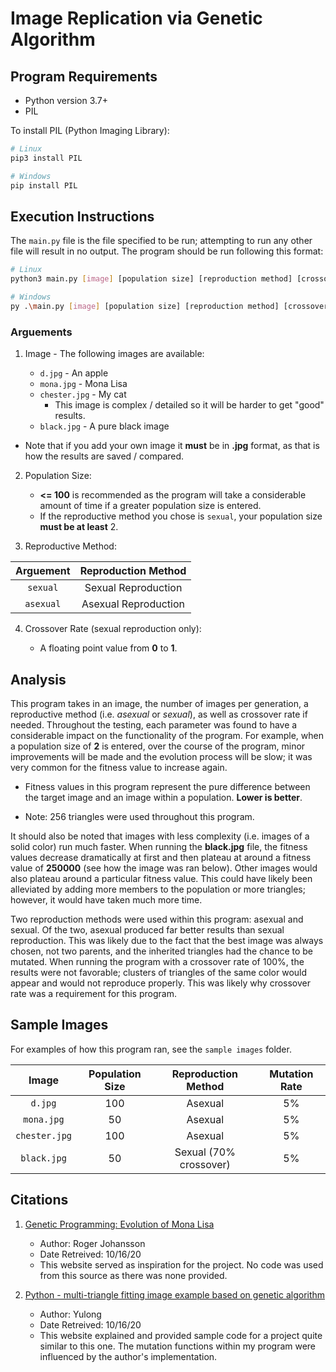 # Image Replication via Genetic Algorithm

## Program Requirements

- Python version 3.7+
- PIL

To install PIL (Python Imaging Library):

```bash
# Linux
pip3 install PIL

# Windows
pip install PIL
```

## Execution Instructions

The `main.py` file is the file specified to be run; attempting to run any other file will result in no output. The program should be run following this format:

```bash
# Linux
python3 main.py [image] [population size] [reproduction method] [crossover rate]

# Windows
py .\main.py [image] [population size] [reproduction method] [crossover rate]
```

### Arguements

1. Image - The following images are available:

    - `d.jpg` - An apple
    - `mona.jpg` - Mona Lisa
    - `chester.jpg` - My cat
        - This image is complex / detailed so it will be harder to get "good" results.
    - `black.jpg` - A pure black image

- Note that if you add your own image it **must** be in **.jpg** format, as that is how the results are saved / compared.
    
2. Population Size:

    - **<= 100** is recommended as the program will take a considerable amount of time if a greater population size is entered.
    - If the reproductive method you chose is `sexual`, your population size **must be at least** 2.

3. Reproductive Method:

| Arguement      | Reproduction Method    
| :------------: | :------------------: 
| `sexual`       | Sexual Reproduction   
| `asexual`      | Asexual Reproduction

4. Crossover Rate (sexual reproduction only):

    - A floating point value from **0** to **1**.

## Analysis

This program takes in an image, the number of images per generation, a reproductive method (i.e. *asexual* or *sexual*), as well as crossover rate if needed. Throughout the testing, each parameter was found to have a considerable impact on the functionality of the program. For example, when a population size of **2** is entered, over the course of the program, minor improvements will be made and the evolution process will be slow; it was very common for the fitness value to increase again.

- Fitness values in this program represent the pure difference between the target image and an image within a population. **Lower is better**.

- Note: 256 triangles were used throughout this program.

It should also be noted that images with less complexity (i.e. images of a solid color) run much faster. When running the **black.jpg** file, the fitness values decrease dramatically at first and then plateau at around a fitness value of **250000** (see how the image was ran below). Other images would also plateau around a particular fitness value. This could have likely been alleviated by adding more members to the population or more triangles; however, it would have taken much more time.

Two reproduction methods were used within this program: asexual and sexual. Of the two, asexual produced far better results than sexual reproduction. This was likely due to the fact that the best image was always chosen, not two parents, and the inherited triangles had the chance to be mutated. When running the program with a crossover rate of 100%, the results were not favorable; clusters of triangles of the same color would appear and would not reproduce properly. This was likely why crossover rate was a requirement for this program.

## Sample Images

For examples of how this program ran, see the `sample images` folder.

| Image         | Population Size | Reproduction Method    | Mutation Rate  
| :-----------: | :-------------: | :--------------------: | :-----------: 
| `d.jpg`       | 100             | Asexual                | 5% 
| `mona.jpg`    | 50              | Asexual                | 5% 
| `chester.jpg` | 100             | Asexual                | 5% 
| `black.jpg`   | 50              | Sexual (70% crossover) | 5%

## Citations

1. [Genetic Programming: Evolution of Mona Lisa](https://rogerjohansson.blog/2008/12/07/genetic-programming-evolution-of-mona-lisa/)
    - Author: Roger Johansson
    - Date Retreived: 10/16/20
    - This website served as inspiration for the project. No code was used from this source as there was none provided.

2. [Python - multi-triangle fitting image example based on genetic algorithm](https://www.cnblogs.com/yu-long/p/11974213.html)
    - Author: Yulong
    - Date Retreived: 10/16/20
    - This website explained and provided sample code for a project quite similar to this one. The mutation functions within my program were influenced by the author's implementation.
